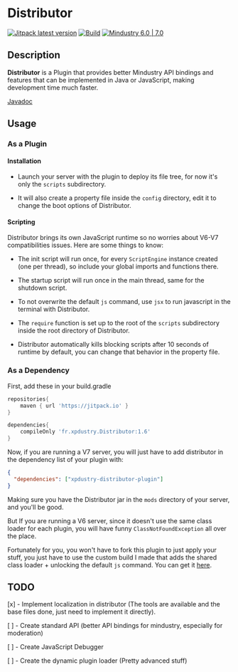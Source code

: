 # Distributor

[![Jitpack latest version](https://jitpack.io/v/Xpdustry/Distributor.svg)](https://jitpack.io/#Xpdustry/Distributor)
[![Build](https://github.com/Xpdustry/Distributor/actions/workflows/build.yml/badge.svg?branch=master)](https://github.com/Xpdustry/Distributor/actions/workflows/build.yml)
[![Mindustry 6.0 | 7.0 ](https://img.shields.io/badge/Mindustry-6.0%20%7C%207.0-ffd37f)](https://github.com/Anuken/Mindustry/releases)

## Description

**Distributor** is a Plugin that provides better Mindustry API bindings and features that can be implemented in Java or JavaScript, making development time much faster.

[Javadoc](https://javadoc.jitpack.io/fr/xpdustry/distributor/v1.6/javadoc/)

## Usage

### As a Plugin

#### Installation

- Launch your server with the plugin to deploy its file tree, for now it's only the `scripts` subdirectory.

- It will also create a property file inside the `config` directory, edit it to change the boot options of Distributor.

#### Scripting

Distributor brings its own JavaScript runtime so no worries about V6-V7 compatibilities issues. Here are some things to know:

- The init script will run once, for every `ScriptEngine` instance created (one per thread), so include your global imports and functions there.

- The startup script will run once in the main thread, same for the shutdown script.

- To not overwrite the default `js` command, use `jsx` to run javascript in the terminal with Distributor.

- The `require` function is set up to the root of the `scripts` subdirectory inside the root directory of Distributor.

- Distributor automatically kills blocking scripts after 10 seconds of runtime by default, you can change that behavior in the property file.

### As a Dependency

First, add these in your build.gradle

```gradle
repositories{
    maven { url 'https://jitpack.io' }
}

dependencies{
    compileOnly 'fr.xpdustry.Distributor:1.6'
}
```

Now, if you are running a V7 server, you will just have to add distributor in the dependency list of your plugin with:
```json
{
  "dependencies": ["xpdustry-distributor-plugin"]
}
```
Making sure you have the Distributor jar in the `mods` directory of your server, and you'll be good.

But If you are running a V6 server, since it doesn't use the same class loader for each plugin, you will have funny `ClassNotFoundException` all over the place.

Fortunately for you, you won't have to fork this plugin to just apply your stuff, you just have to use the custom build I made that adds the shared class loader + unlocking the default `js` command.
You can get it [here](https://github.com/Phinner/Mindustry/releases/tag/v126.3).

## TODO

[x] - Implement localization in distributor (The tools are available and the base files done, just need to implement it directly).

[ ] - Create standard API (better API bindings for mindustry, especially for moderation)

[ ] - Create JavaScript Debugger

[ ] - Create the dynamic plugin loader (Pretty advanced stuff)
